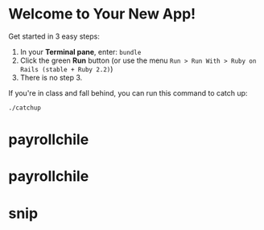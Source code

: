 # Welcome to Your New App!

Get started in 3 easy steps:

1. In your **Terminal pane**, enter: `bundle`
2. Click the green **Run** button (or use the menu `Run > Run With > Ruby on Rails (stable + Ruby 2.2)`)
3. There is no step 3.

If you're in class and fall behind, you can run this command to catch up:

`./catchup`
# payrollchile
# payrollchile
# snip
